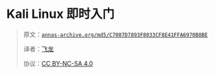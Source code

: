 # Kali Linux 即时入门

> 原文：[`annas-archive.org/md5/C7007D7893F8033CF8E41FFA6970B8BE`](https://annas-archive.org/md5/C7007D7893F8033CF8E41FFA6970B8BE)
> 
> 译者：[飞龙](https://github.com/wizardforcel)
> 
> 协议：[CC BY-NC-SA 4.0](http://creativecommons.org/licenses/by-nc-sa/4.0/)
